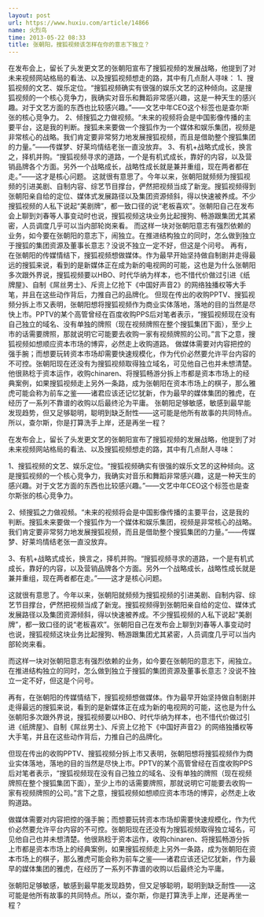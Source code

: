 ```yaml
---
layout: post
url: https://www.huxiu.com/article/14866
name: 火烈鸟
time: 2013-05-22 08:33
title: 张朝阳，搜狐视频该怎样在你的意志下独立？
---
```

在发布会上，留长了头发更文艺的张朝阳宣布了搜狐视频的发展战略，他提到了对未来视频网站格局的看法、以及搜狐视频想走的路，其中有几点耐人寻味： 1、搜狐视频的文艺、娱乐定位。“搜狐视频确实有很强的娱乐文艺的这种倾向。这是搜狐视频的一个核心竞争力，我确实对音乐和舞蹈非常感兴趣，这是一种天生的感兴趣。对于文艺方面的东西也比较感兴趣。”——文艺中年CEO这个标签也是查尔斯张的核心竞争力。 2、倾搜狐之力做视频。“未来的视频将会是中国影像传播的主要平台，这是我的判断。搜狐未来要做一个搜狐作为一个媒体和娱乐集团，视频是非常核心的战略。我们肯定要非常努力地发展搜狐视频，而且是借助整个搜狐集团的力量。”——传媒梦、好莱坞情结老张一直没放弃。 3、有机+战略式成长，换言之，择机并购。“搜狐视频寻求的道路，一个是有机式成长，靠好的内容，以及营销品牌各个方面。另外一个战略成长，战略性成长就是兼并重组，现在两者都在走。”——这才是核心问题。 这就很有意思了。今年以来，张朝阳就频频为搜狐视频的引进美剧、自制内容、综艺节目撑台，俨然把视频当成了新宠。搜狐视频得到张朝阳亲自给的定位、媒体式发展路径以及集团资源倾斜，得以快速被养成。不少搜狐视频的人私下说起“美剧牌”，都一致口径的说“老板喜欢”。张朝阳自己在发布会上聊到刘春等人事变动时也说，搜狐视频这块业务比起搜狗、畅游跟集团尤其紧密，人员调度几乎可以当内部轮岗来看。 而这样一块对张朝阳意志有强烈依赖的业务，如今要在张朝阳的意志下，闹独立。在推进结构独立的同时，怎么做到独立于搜狐的集团资源及董事长意志？没说不独立一定不好，但这是个问号。 再有，在张朝阳的传媒情结下，搜狐视频想做媒体。作为最早开始坚持做自制剧并走得最远的搜狐来说，看到的是新媒体正在成为新的电视网的可能，这也是为什么张朝阳多次跟外界说，搜狐视频要以HBO、时代华纳为样本，也不惜代价做过引进《纸牌屋》、自制《屌丝男士》、斥资上亿抢下《中国好声音2》的网络独播权等大手笔，并且在这些动作背后，力推自己的品牌化。 但现在传出的收购PPTV、搜狐视频分拆上市又表明，张朝阳想将搜狐视频作为商业实体落地，落地的目的当然是尽快上市。PPTV的某个高管曾经在百度收购PPS后对笔者表示，“搜狐视频现在没有自己独立的域名、没有单独的牌照（现在视频牌照在整个搜狐集团下面），至少上市的话需要牌照，那就说明它可能要去收购一家有视频牌照的公司。”言下之意，搜狐视频如想顺应资本市场的博弈，必然走上收购道路。 做媒体需要对内容把控的强手腕；而想要玩转资本市场却需要快速规模化，作为代价必然要允许平台内容的不可控。张朝阳现在还没有为搜狐视频取得独立域名，可见他自己也并未想清楚。他很熟稔于资本运作，收购chinaren、将搜狐畅游分拆上市都是资本市场上的经典案例，如果搜狐视频走上另外一条路，成为张朝阳在资本市场上的棋子，那么雅虎可能会称为前车之鉴——诸君应该还记忆犹新，作为最早的媒体集团的雅虎，在经历了一系列不靠谱的收购以后最终沦为平庸。 张朝阳足够敏感，敏感到最早能发现趋势，但又足够聪明，聪明到缺乏耐性——这可能是他所有故事的共同特点。所以，查尔斯，你是打算洗手上岸，还是再坐一程？

在发布会上，留长了头发更文艺的张朝阳宣布了搜狐视频的发展战略，他提到了对未来视频网站格局的看法、以及搜狐视频想走的路，其中有几点耐人寻味：

1、搜狐视频的文艺、娱乐定位。“搜狐视频确实有很强的娱乐文艺的这种倾向。这是搜狐视频的一个核心竞争力，我确实对音乐和舞蹈非常感兴趣，这是一种天生的感兴趣。对于文艺方面的东西也比较感兴趣。”——文艺中年CEO这个标签也是查尔斯张的核心竞争力。

2、倾搜狐之力做视频。“未来的视频将会是中国影像传播的主要平台，这是我的判断。搜狐未来要做一个搜狐作为一个媒体和娱乐集团，视频是非常核心的战略。我们肯定要非常努力地发展搜狐视频，而且是借助整个搜狐集团的力量。”——传媒梦、好莱坞情结老张一直没放弃。

3、有机+战略式成长，换言之，择机并购。“搜狐视频寻求的道路，一个是有机式成长，靠好的内容，以及营销品牌各个方面。另外一个战略成长，战略性成长就是兼并重组，现在两者都在走。”——这才是核心问题。

这就很有意思了。今年以来，张朝阳就频频为搜狐视频的引进美剧、自制内容、综艺节目撑台，俨然把视频当成了新宠。搜狐视频得到张朝阳亲自给的定位、媒体式发展路径以及集团资源倾斜，得以快速被养成。不少搜狐视频的人私下说起“美剧牌”，都一致口径的说“老板喜欢”。张朝阳自己在发布会上聊到刘春等人事变动时也说，搜狐视频这块业务比起搜狗、畅游跟集团尤其紧密，人员调度几乎可以当内部轮岗来看。

而这样一块对张朝阳意志有强烈依赖的业务，如今要在张朝阳的意志下，闹独立。在推进结构独立的同时，怎么做到独立于搜狐的集团资源及董事长意志？没说不独立一定不好，但这是个问号。

再有，在张朝阳的传媒情结下，搜狐视频想做媒体。作为最早开始坚持做自制剧并走得最远的搜狐来说，看到的是新媒体正在成为新的电视网的可能，这也是为什么张朝阳多次跟外界说，搜狐视频要以HBO、时代华纳为样本，也不惜代价做过引进《纸牌屋》、自制《屌丝男士》、斥资上亿抢下《中国好声音2》的网络独播权等大手笔，并且在这些动作背后，力推自己的品牌化。

但现在传出的收购PPTV、搜狐视频分拆上市又表明，张朝阳想将搜狐视频作为商业实体落地，落地的目的当然是尽快上市。PPTV的某个高管曾经在百度收购PPS后对笔者表示，“搜狐视频现在没有自己独立的域名、没有单独的牌照（现在视频牌照在整个搜狐集团下面），至少上市的话需要牌照，那就说明它可能要去收购一家有视频牌照的公司。”言下之意，搜狐视频如想顺应资本市场的博弈，必然走上收购道路。

做媒体需要对内容把控的强手腕；而想要玩转资本市场却需要快速规模化，作为代价必然要允许平台内容的不可控。张朝阳现在还没有为搜狐视频取得独立域名，可见他自己也并未想清楚。他很熟稔于资本运作，收购chinaren、将搜狐畅游分拆上市都是资本市场上的经典案例，如果搜狐视频走上另外一条路，成为张朝阳在资本市场上的棋子，那么雅虎可能会称为前车之鉴——诸君应该还记忆犹新，作为最早的媒体集团的雅虎，在经历了一系列不靠谱的收购以后最终沦为平庸。

张朝阳足够敏感，敏感到最早能发现趋势，但又足够聪明，聪明到缺乏耐性——这可能是他所有故事的共同特点。所以，查尔斯，你是打算洗手上岸，还是再坐一程？

